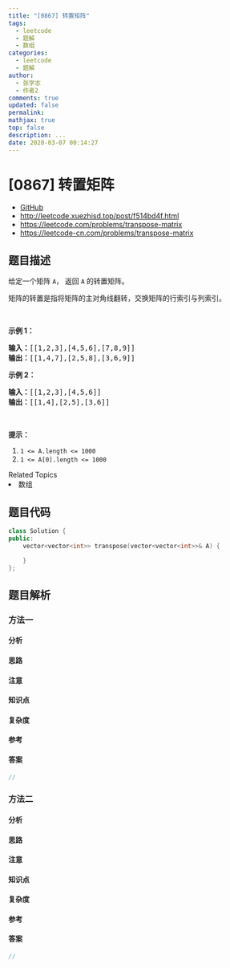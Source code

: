 ```yaml
---
title: "[0867] 转置矩阵"
tags:
  - leetcode
  - 题解
  - 数组
categories:
  - leetcode
  - 题解
author:
  - 张学志
  - 作者2
comments: true
updated: false
permalink:
mathjax: true
top: false
description: ...
date: 2020-03-07 00:14:27
---
```



# [0867] 转置矩阵
* [GitHub](https://github.com/algoboy101/LeetCodeCrowdsource/tree/master/_posts/QA/%5B0867%5D%20%E8%BD%AC%E7%BD%AE%E7%9F%A9%E9%98%B5.md)
* http://leetcode.xuezhisd.top/post/f514bd4f.html
* https://leetcode.com/problems/transpose-matrix
* https://leetcode-cn.com/problems/transpose-matrix


## 题目描述

<p>给定一个矩阵&nbsp;<code>A</code>，&nbsp;返回&nbsp;<code>A</code>&nbsp;的转置矩阵。</p>

<p>矩阵的转置是指将矩阵的主对角线翻转，交换矩阵的行索引与列索引。</p>

<p>&nbsp;</p>

<p><strong>示例 1：</strong></p>

<pre><strong>输入：</strong>[[1,2,3],[4,5,6],[7,8,9]]
<strong>输出：</strong>[[1,4,7],[2,5,8],[3,6,9]]
</pre>

<p><strong>示例 2：</strong></p>

<pre><strong>输入：</strong>[[1,2,3],[4,5,6]]
<strong>输出：</strong>[[1,4],[2,5],[3,6]]
</pre>

<p>&nbsp;</p>

<p><strong>提示：</strong></p>

<ol>
	<li><code>1 &lt;= A.length&nbsp;&lt;= 1000</code></li>
	<li><code>1 &lt;= A[0].length&nbsp;&lt;= 1000</code></li>
</ol>
<div><div>Related Topics</div><div><li>数组</li></div></div>


## 题目代码

```cpp
class Solution {
public:
    vector<vector<int>> transpose(vector<vector<int>>& A) {

    }
};
```


## 题目解析


### 方法一

#### 分析

#### 思路

#### 注意

#### 知识点

#### 复杂度

#### 参考

#### 答案

```cpp
//
```


### 方法二

#### 分析

#### 思路

#### 注意

#### 知识点

#### 复杂度

#### 参考

#### 答案

```cpp
//
```


